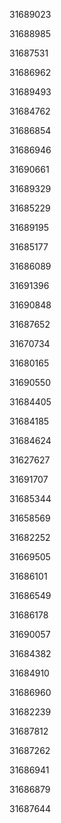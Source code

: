 31689023

31688985

31687531

31686962

31689493

31684762

31686854

31686946

31690661

31689329

31685229

31689195

31685177

31686089

31691396

31690848

31687652

31670734

31680165

31690550

31684405

31684185

31684624

31627627

31691707

31685344

31658569

31682252

31669505

31686101

31686549

31686178

31690057

31684382

31684910

31686960

31682239

31687812

31687262

31686941

31686879

31687644

